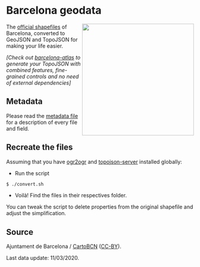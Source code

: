 # Barcelona geodata

<img align="right" src="https://cloud.githubusercontent.com/assets/1236790/22386529/ca66b7ae-e4d7-11e6-942b-19f83226bccc.png" width="300" height="auto">

The [official shapefiles](http://w20.bcn.cat/cartobcn/default.aspx) of Barcelona, converted to GeoJSON and TopoJSON for making your life easier.

*[Check out [barcelona-atlas](https://github.com/martgnz/barcelona-atlas) to generate your TopoJSON with combined features, fine-grained controls and no need of external dependencies]*



## Metadata

Please read the [metadata file](http://w20.bcn.cat/cartobcn/getFile.ashx?t=bdd&f=42588360097904) for a description of every file and field.

## Recreate the files
Assuming that you have [ogr2ogr](https://trac.osgeo.org/gdal/wiki/DownloadingGdalBinaries) and [topojson-server](https://github.com/topojson/topojson-server) installed globally:

- Run the script
```bash
$ ./convert.sh
```
- Voilà! Find the files in their respectives folder.

You can tweak the script to delete properties from the original shapefile and adjust the simplification.

## Source

Ajuntament de Barcelona / [CartoBCN](http://w20.bcn.cat/cartobcn/) ([CC-BY](http://w133.bcn.cat/geoportal/descargas/ca_ca_cond_us_carto.pdf)).

Last data update: 11/03/2020.